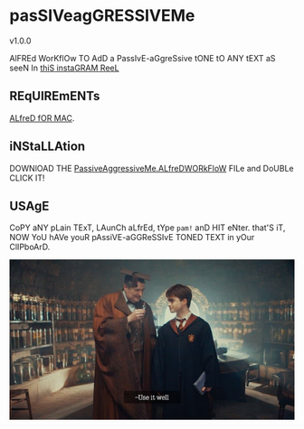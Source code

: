 # pasSIVeagGRESSIVEMe
v1.0.0

AlFREd WorKflOw TO AdD a PassIvE-aGgreSsive tONE tO ANY tEXT aS seeN In [thiS instaGRAM ReeL](https://www.instagram.com/reel/CjBBjejAg1r/?=YmMyMTA2M2Y=)

## REqUIREmENTs

[ALfreD fOR MAC](https://www.alfredapp.com/).

## iNStaLLAtion

DOWNlOAD THE [PassiveAggressiveMe.ALfreDWORkFloW](https://github.com/spacenomads/PassiveAggressiveMe/raw/main/dist/PassiveAggressiveMe.alfredworkflow) FILe and DoUBLe CLICK IT!

## USAgE

CoPY aNY pLain TExT, LAunCh aLfrEd, tYpe `pam!` anD HIT eNter. that'S iT, NOW YoU hAVe youR pAssiVE-aGGReSSIvE TONED TEXT in yOur ClIPboArD.

![uSE it WelL!](./assets/img/use-it-well.jpg)
